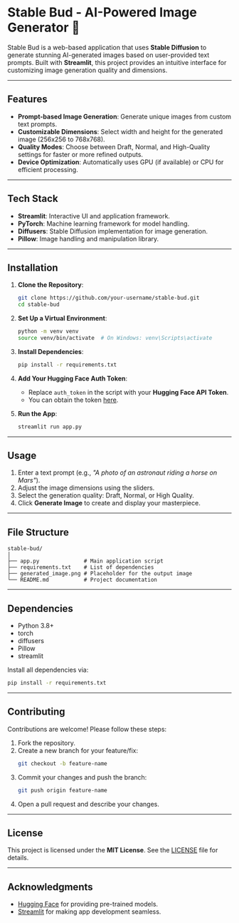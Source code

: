 # Stable Bud - AI-Powered Image Generator 🌌

Stable Bud is a web-based application that uses **Stable Diffusion** to generate stunning AI-generated images based on user-provided text prompts. Built with **Streamlit**, this project provides an intuitive interface for customizing image generation quality and dimensions.

---

## Features
- **Prompt-based Image Generation**: Generate unique images from custom text prompts.
- **Customizable Dimensions**: Select width and height for the generated image (256x256 to 768x768).
- **Quality Modes**: Choose between Draft, Normal, and High-Quality settings for faster or more refined outputs.
- **Device Optimization**: Automatically uses GPU (if available) or CPU for efficient processing.

---

## Tech Stack
- **Streamlit**: Interactive UI and application framework.
- **PyTorch**: Machine learning framework for model handling.
- **Diffusers**: Stable Diffusion implementation for image generation.
- **Pillow**: Image handling and manipulation library.

---

## Installation

1. **Clone the Repository**:
   ```bash
   git clone https://github.com/your-username/stable-bud.git
   cd stable-bud
   ```

2. **Set Up a Virtual Environment**:
   ```bash
   python -m venv venv
   source venv/bin/activate  # On Windows: venv\Scripts\activate
   ```

3. **Install Dependencies**:
   ```bash
   pip install -r requirements.txt
   ```

4. **Add Your Hugging Face Auth Token**:
   - Replace `auth_token` in the script with your **Hugging Face API Token**. 
   - You can obtain the token [here](https://huggingface.co/settings/tokens).

5. **Run the App**:
   ```bash
   streamlit run app.py
   ```

---

## Usage

1. Enter a text prompt (e.g., *"A photo of an astronaut riding a horse on Mars"*).
2. Adjust the image dimensions using the sliders.
3. Select the generation quality: Draft, Normal, or High Quality.
4. Click **Generate Image** to create and display your masterpiece.

---

## File Structure

```
stable-bud/
│
├── app.py              # Main application script
├── requirements.txt    # List of dependencies
├── generated_image.png # Placeholder for the output image
└── README.md           # Project documentation
```

---

## Dependencies

- Python 3.8+
- torch
- diffusers
- Pillow
- streamlit

Install all dependencies via:
```bash
pip install -r requirements.txt
```

---

## Contributing

Contributions are welcome! Please follow these steps:

1. Fork the repository.
2. Create a new branch for your feature/fix:
   ```bash
   git checkout -b feature-name
   ```
3. Commit your changes and push the branch:
   ```bash
   git push origin feature-name
   ```
4. Open a pull request and describe your changes.

---

## License

This project is licensed under the **MIT License**. See the [LICENSE](LICENSE) file for details.

---

## Acknowledgments

- [Hugging Face](https://huggingface.co/) for providing pre-trained models.
- [Streamlit](https://streamlit.io/) for making app development seamless.
